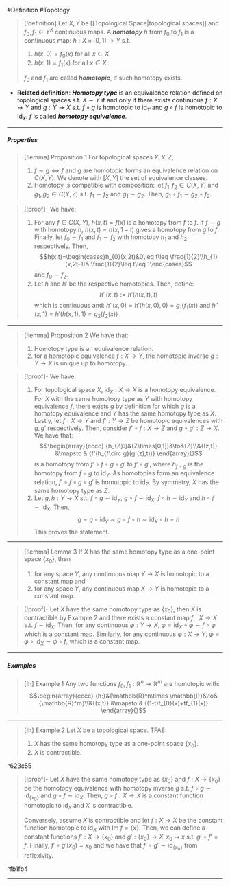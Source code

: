 #Definition #Topology 

> [!definition]
> Let $X,Y$ be [[Topological Space|topological spaces]] and $f_{0},f_{1}\in Y^X$ continuous maps. A ***homotopy*** $h$ from $f_{0}$ to $f_{1}$ is a continuous map: $h:X\times[0,1]\to Y$ s.t. 
> 1. $h(x,0)=f_{0}(x)$ for all $x\in X$.
> 2. $h(x,1)=f_{1}(x)$ for all $x\in X$.
> 
> $f_{0}$ and $f_{1}$ are called ***homotopic***, if such homotopy exists.
- **Related definition**: ***Homotopy type*** is an equivalence relation defined on topological spaces s.t. $X\sim Y$ if and only if there exists continuous $f:X\to Y$ and $g:Y\to X$ s.t. $f\circ g$ is homotopic to $\text{id}_{Y}$ and $g\circ f$ is homotopic to $\text{id}_{X}$. $f$ is called ***homotopy equivalence***.
---
##### Properties
> [!lemma] Proposition 1
> For topological spaces $X,Y,Z$, 
> 1. $f\sim g \iff f$ and $g$ are homotopic forms an equivalence relation on $C(X,Y)$. We denote with $[X,Y]$ the set of equivalence classes. 
> 2. Homotopy is compatible with composition: let $f_{1},f_{2}\in C(X,Y)$ and $g_{1},g_{2}\in C(Y,Z)$ s.t. $f_{1}\sim f_{2}$ and $g_{1}\sim g_{2}$. Then, $g_1\circ f_{1} \sim g_{2}\circ f_{2}$.

> [!proof]-
> We have:
> 1. For any $f\in C(X,Y)$, $h(x,t)=f(x)$ is a homotopy from $f$ to $f$. If $f\sim g$ with homotopy $h$, $h(x,t)=h(x,1-t)$ gives a homotopy from $g$ to $f$. Finally, let $f_{0}\sim f_{1}$ and $f_{1}\sim f_{2}$ with homotopy $h_{1}$ and $h_{2}$ respectively. Then, $$h(x,t)=\begin{cases}h_{0}(x,2t)&0\leq t\leq \frac{1}{2}\\h_{1}(x,2t-1)& \frac{1}{2}\leq t\leq 1\end{cases}$$and $f_{0}\sim f_{2}$.
> 2. Let $h$ and $h'$ be the respective homotopies. Then, define: $$h''(x,t):=h'(h(x,t),t)$$which is continuous and: $h''(x,0)=h'(h(x,0),0)=g_{1}(f_{1}(x))$ and $h''(x,1)=h'(h(x,1),1)=g_{2}(f_{2}(x))$
---
> [!lemma] Proposition 2
> We have that:
> 1. Homotopy type is an equivalence relation.
> 2. for a homotopic equivalence $f:X\to Y$, the homotopic inverse $g:Y\to X$ is unique up to homotopy.

> [!proof]-
> We have:
> 1. For topological space $X$, $\text{id}_{X}:X\to X$ is a homotopy equivalence. For $X$ with the same homotopy type as $Y$ with homotopy equivalence $f$, there exists $g$ by definition for which $g$ is a homotopy equivalence and $Y$ has the same homotopy type as $X$. Lastly, let $f:X\to Y$ and $f':Y\to Z$ be homotopic equivalences with $g,g'$ respectively. Then, consider $f'\circ f:X\to Z$ and $g\circ g':Z\to X$. We have that: $$\begin{array}{cccc} {h_{Z}:}&{Z\times[0,1]}&\to&{Z}\\&{(z,t)} &\mapsto & {f'(h_{f\circ g}(g'(z),t))} \end{array}{}$$is a homotopy from $f'\circ f\circ g\circ g'$ to $f'\circ g'$, where $h_{f\circ g}$ is the homotopy from $f\circ g$ to $\text{id}_{Y}$. As homotopies form an equivalence relation, $f'\circ f\circ g\circ g'$ is homotopic to $\text{id}_{Z}$. By symmetry, $X$ has the same homotopy type as $Z$.
> 2. Let $g,h:Y\to X$ s.t. $f\circ g \sim \text{id}_{Y}$, $g\circ f\sim \text{id}_{X}$, $f\circ h\sim \text{id}_{Y}$ and $h\circ f\sim \text{id}_{X}$. Then, $$g=g\circ \text{id}_{Y}\sim g\circ f\circ h\sim \text{id}_{X}\circ h=h$$This proves the statement.
---
> [!lemma] Lemma 3
> If $X$ has the same homotopy type as a one-point space $\{ x_{0} \}$, then 
> 1. for any space $Y$, any continuous map $Y\to X$ is homotopic to a constant map and
> 2. for any space $Y$, any continuous map $X\to Y$ is homotopic to a constant map.

> [!proof]-
> Let $X$ have the same homotopy type as $\{ x_{0} \}$, then $X$ is contractible by Example 2 and there exists a constant map $f:X\to X$ s.t. $f\sim \text{id}_{X}$. Then, for any continuous $\varphi:Y\to X$, $\varphi=\text{id}_{X}\circ\varphi \sim f\circ\varphi$ which is a constant map. Similarly, for any continuous $\varphi:X\to Y$, $\varphi=\varphi \circ\text{id}_{X}\sim\varphi \circ f$, which is a constant map.
---
##### Examples
> [!h] Example 1
> Any two functions $f_{0},f_{1}:\mathbb{R}^n\to \mathbb{R}^m$ are homotopic with: $$\begin{array}{cccc} {h:}&{\mathbb{R}^n\times \mathbb{I}}&\to&{\mathbb{R}^m}\\&{(x,t)} &\mapsto & {(1-t)f_{0}(x)+tf_{1}(x)} \end{array}{}$$
---
> [!h] Example 2
> Let $X$ be a topological space. TFAE:
> 1. $X$ has the same homotopy type as a one-point space $\{ x_{0} \}$.
> 2. $X$ is contractible.

^623c55

> [!proof]-
> Let $X$ have the same homotopy type as $\{ x_{0} \}$ and $f:X\to \{ x_{0} \}$ be the homotopy equivalence with homotopy inverse $g$ s.t. $f \circ g\sim \text{id}_{\{ x_{0} \}}$ and $g\circ f\sim \text{id}_{X}$. Then, $g\circ f:X\to X$ is a constant function homotopic to $\text{id}_{X}$ and $X$ is contractible. 
> 
> Conversely, assume $X$ is contractible and let $f:X\to X$ be the constant function homotopic to $\text{id}_{X}$ with $\text{Im }f=\{ x \}$. Then, we can define a constant functions $f':X\to \{ x_{0} \}$ and $g':\{ x_{0} \}\to X, x_{0}\mapsto x$ s.t. $g'\circ f'=f$. Finally, $f'\circ g'(x_{0})=x_{0}$ and we have that $f'\circ g'\sim \text{id}_{\{ x_{0} \}}$ from reflexivity.

^fb1fb4

---
